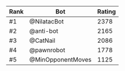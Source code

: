 Rank|Bot|Rating
---|---|---
#1|@NilatacBot|2378
#2|@anti-bot|2165
#3|@CatNail|2086
#4|@pawnrobot|1778
#5|@MinOpponentMoves|1125
